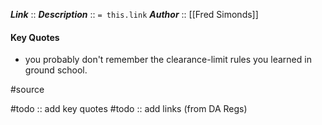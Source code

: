 ***Link***      :: 
***Description***      :: `= this.link`
***Author*** :: [[Fred Simonds]]

#### Key Quotes
* you probably don't remember the clearance-limit rules you learned in ground school.

#source

#todo :: add key quotes
#todo :: add links (from DA Regs)